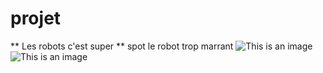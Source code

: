 # projet
** Les robots c'est super ** 
spot le robot trop marrant 
![This is an image](https://myoctocat.com/assets/images/base-octocat.svg)
![This is an image](https://img.freepik.com/photos-gratuite/3d-rendent-robot-presentant-signe-paix_1048-3527.jpg?w=2000)